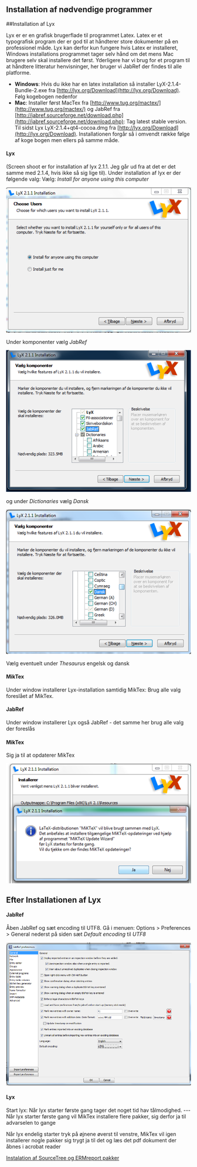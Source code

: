 ﻿Installation af nødvendige programmer
-------------------------------------



##Installation af Lyx

Lyx er er en grafisk brugerflade til programmet Latex. Latex er et typografisk program der er god til at håndterer store dokumenter på en professionel måde. Lyx kan derfor kun fungere hvis Latex er installeret, Windows installations programmet tager selv hånd om  det mens Mac brugere selv skal installere det først. Yderligere har vi brug for et program til at håndtere litteratur henvisninger, her bruger vi JabRef der findes til alle platforme.

- __Windows__: Hvis du ikke har en latex installation så installer LyX-2.1.4-Bundle-2.exe fra [http://lyx.org/Download](http://lyx.org/Download). Følg kogebogen nedenfor
- __Mac__: Installer først MacTex fra [http://www.tug.org/mactex/](http://www.tug.org/mactex/) og JabRef fra [http://jabref.sourceforge.net/download.php](http://jabref.sourceforge.net/download.php): Tag latest stable version. Til sidst Lyx LyX-2.1.4+qt4-cocoa.dmg fra [http://lyx.org/Download](http://lyx.org/Download). Installationen forgår så i omvendt række følge af koge bogen men ellers på samme måde.

#### Lyx
 
(Screen shoot er for installation af lyx 2.1.1. Jeg går ud fra at det er det samme med 2.1.4, hvis ikke så sig lige til). Under installation af lyx er der følgende valg: Vælg: _Install for anyone using this computer_

![image001](./image/image001.png)

Under komponenter vælg _JabRef_

![image002](./image/image002.png)

 og under _Dictionaries_ vælg _Dansk_

![image003](./image/image003.png)

Vælg eventuelt under _Thesaurus_ engelsk og dansk

#### MikTex
Under window installerer Lyx-installation samtidig MikTex: Brug alle valg foreslået af MikTex. 

#### JabRef

Under window installerer Lyx også JabRef - det samme her brug alle valg der foreslås

#### MikTex

Sig ja til at opdaterer MikTex

![image004](./image/image004.png)

## Efter Installationen af Lyx

#### JabRef

Åben JabRef og sæt encoding til UTF8. Gå i menuen: Options > Preferences > General nederst på siden sæt _Default encoding_ til _UTF8_
 
![image005](./image/image005.png)

#### Lyx

Start lyx: Når lyx starter første gang tager det noget tid hav tålmodighed. --- Når lyx starter første gang vil MikTex installere flere pakker, sig derfor ja til advarselen to gange

Når lyx endelig starter tryk på øjnene øverst til venstre, MikTex vil igen installerer nogle pakker sig trygt ja til det og læs det pdf dokument der åbnes i acrobat reader

[Instalation af SourceTree og ERMreport pakker](SourceTreeInstall.md)